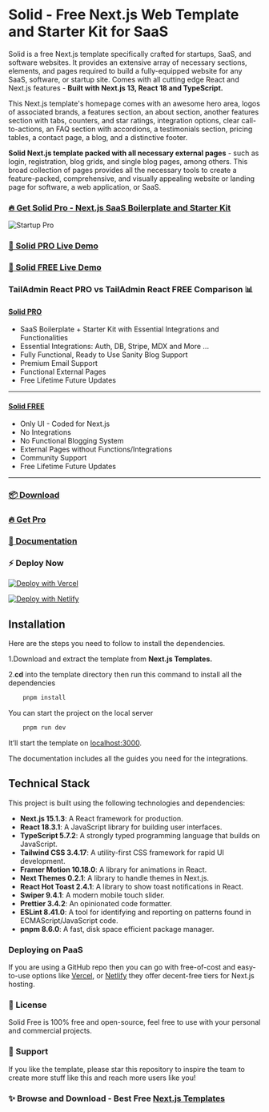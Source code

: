 # Solid - Free Next.js Web Template and Starter Kit for SaaS

Solid is a free Next.js template specifically crafted for startups, SaaS, and software websites. It provides an extensive array of necessary sections, elements, and pages required to build a fully-equipped website for any SaaS, software, or startup site. Comes with all cutting edge React and Next.js features - **Built with Next.js 13, React 18 and TypeScript.**

This Next.js template's homepage comes with an awesome hero area, logos of associated brands, a features section, an about section, another features section with tabs, counters, and star ratings, integration options, clear call-to-actions, an FAQ section with accordions, a testimonials section, pricing tables, a contact page, a blog, and a distinctive footer.

**Solid Next.js template packed with all necessary external pages** - such as login, registration, blog grids, and single blog pages, among others. This broad collection of pages provides all the necessary tools to create a feature-packed, comprehensive, and visually appealing website or landing page for software, a web application, or SaaS.

### [🔥 Get Solid Pro - Next.js SaaS Boilerplate and Starter Kit](https://nextjstemplates.com/templates/solid)

![Startup Pro](https://uideck.com/wp-content/uploads/edd/2023/07/solid-saas.png)

### [🚀 Solid PRO Live Demo](https://solid.nextjstemplates.com/)

### [🚀 Solid FREE Live Demo](https://solid-free.nextjstemplates.com/)

### TailAdmin React PRO vs TailAdmin React FREE Comparison 📊

#### [Solid PRO](https://solid.nextjstemplates.com/)
- SaaS Boilerplate + Starter Kit with Essential Integrations and Functionalities
- Essential Integrations: Auth, DB, Stripe, MDX and More ...
- Fully Functional, Ready to Use Sanity Blog Support
- Premium Email Support
- Functional External Pages
- Free Lifetime Future Updates
___
#### [Solid FREE](https://solid-free.nextjstemplates.com/)
- Only UI - Coded for Next.js
- No Integrations
- No Functional Blogging System
- External Pages without Functions/Integrations
- Community Support
- Free Lifetime Future Updates
___

### [📦 Download](https://nextjstemplates.com/templates/solid)

### [🔥 Get Pro](https://nextjstemplates.com/templates/solid)

### [🔌 Documentation](https://nextjstemplates.com/docs)

### ⚡ Deploy Now

[![Deploy with Vercel](https://vercel.com/button)](https://vercel.com/new/clone?repository-url=https%3A%2F%2Fgithub.com%2FNextJSTemplates%2Fsolid-nextjs)

[![Deploy with Netlify](https://www.netlify.com/img/deploy/button.svg)](https://app.netlify.com/start/deploy?repository=https://github.com/NextJSTemplates/solid-nextjs)


## Installation

Here are the steps you need to follow to install the dependencies.

1.Download and extract the template from **Next.js Templates.**

2.**cd** into the template directory then run this command to install all the dependencies
    
```bash
    pnpm install
```
    
You can start the project on the local server
    
```bash
    pnpm run dev
 ```

It’ll start the template on [localhost:3000](http://localhost:3000). 

The documentation includes all the guides you need for the integrations. 

## Technical Stack

This project is built using the following technologies and dependencies:

- **Next.js 15.1.3**: A React framework for production.
- **React 18.3.1**: A JavaScript library for building user interfaces.
- **TypeScript 5.7.2**: A strongly typed programming language that builds on JavaScript.
- **Tailwind CSS 3.4.17**: A utility-first CSS framework for rapid UI development.
- **Framer Motion 10.18.0**: A library for animations in React.
- **Next Themes 0.2.1**: A library to handle themes in Next.js.
- **React Hot Toast 2.4.1**: A library to show toast notifications in React.
- **Swiper 9.4.1**: A modern mobile touch slider.
- **Prettier 3.4.2**: An opinionated code formatter.
- **ESLint 8.41.0**: A tool for identifying and reporting on patterns found in ECMAScript/JavaScript code.
- **pnpm 8.6.0**: A fast, disk space efficient package manager.

### Deploying on PaaS

If you are using a GitHub repo then you can go with free-of-cost and easy-to-use options like [Vercel](https://vercel.com/), or [Netlify](https://netlify.com/) they offer decent-free tiers for Next.js hosting.

### 📄 License
Solid Free is 100% free and open-source, feel free to use with your personal and commercial projects.

### 💜 Support
If you like the template, please star this repository to inspire the team to create more stuff like this and reach more users like you!

### ✨ Browse and Download - Best Free [Next.js Templates](https://nextjstemplates.com/templates)
